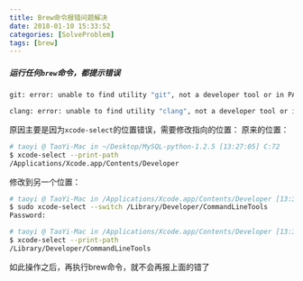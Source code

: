 ```yaml
---
title: Brew命令报错问题解决
date: 2018-01-10 15:33:52
categories: [SolveProblem]
tags: [brew]
---
```


##### 运行任何``brew``命令，都提示错误
```bash
git: error: unable to find utility "git", not a developer tool or in PATH
```

```bash
clang: error: unable to find utility "clang", not a developer tool or in PATH
```

  <!--more-->

原因主要是因为``xcode-select``的位置错误，需要修改指向的位置：
原来的位置：
```bash
# taoyi @ TaoYi-Mac in ~/Desktop/MySQL-python-1.2.5 [13:27:05] C:72
$ xcode-select --print-path
/Applications/Xcode.app/Contents/Developer
```

修改到另一个位置：
```bash
# taoyi @ TaoYi-Mac in /Applications/Xcode.app/Contents/Developer [13:33:33] C:1
$ sudo xcode-select --switch /Library/Developer/CommandLineTools
Password:

# taoyi @ TaoYi-Mac in /Applications/Xcode.app/Contents/Developer [13:33:52] 
$ xcode-select --print-path                                     
/Library/Developer/CommandLineTools
```

如此操作之后，再执行brew命令，就不会再报上面的错了